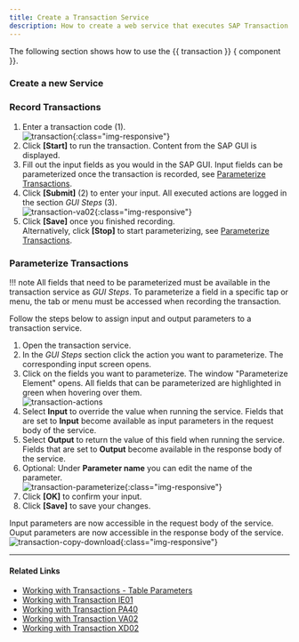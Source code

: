 ```yaml
---
title: Create a Transaction Service
description: How to create a web service that executes SAP Transaction
---
```


The following section shows how to use the {{ transaction }} { component }}.

### Create a new Service

### Record Transactions

1. Enter a transaction code (1). <br>
![transaction](../../assets/images/yunio/transaction.png){:class="img-responsive"}
2. Click **[Start]** to run the transaction. Content from the SAP GUI is displayed. 
3. Fill out the input fields as you would in the SAP GUI. Input fields can be parameterized once the transaction is recorded, see [Parameterize Transactions](#parameterize-transactions).
4. Click **[Submit]** (2) to enter your input.
All executed actions are logged in the section *GUI Steps* (3). <br>
![transaction-va02](../../assets/images/yunio/transaction-va02.png){:class="img-responsive"}
5. Click **[Save]** once you finished recording.<br>
Alternatively, click **[Stop]** to start parameterizing, see [Parameterize Transactions](#parameterize-transactions).

### Parameterize Transactions

!!! note
    All fields that need to be parameterized must be available in the transaction service as *GUI Steps*. To parameterize a field in a specific tap or menu, the tab or menu must be accessed when recording the transaction.

Follow the steps below to assign input and output parameters to a transaction service. <br>

1. Open the transaction service. 
2. In the *GUI Steps* section click the action you want to parameterize. The corresponding input screen opens.<br>
3. Click on the fields you want to parameterize. The window "Parameterize Element" opens.
All fields that can be parameterized are highlighted in green when hovering over them. <br>
![transaction-actions](../../assets/images/yunio/va02param.gif)
4. Select **Input** to override the value when running the service. Fields that are set to **Input** become available as input parameters in the request body of the service.
5. Select **Output** to return the value of this field when running the service. Fields that are set to **Output** become available in the response body of the service.
6. Optional: Under **Parameter name** you can edit the name of the parameter.<br>
![transaction-parameterize](../../assets/images/yunio/transaction-parameterize.png){:class="img-responsive"}
7. Click **[OK]** to confirm your input.
8. Click **[Save]** to save your changes.

Input parameters are now accessible in the request body of the service.<br>
Ouput parameters are now accessible in the response body of the service.<br>
![transaction-copy-download](../../assets/images/yunio/transaction-swagger-inspector.png){:class="img-responsive"}


****
#### Related Links
- [Working with Transactions - Table Parameters](../knowledge-base/transaction-table-parameters.md)
- [Working with Transaction IE01](../knowledge-base/transaction-ie01.md)
- [Working with Transaction PA40](../knowledge-base/transaction-pa40.md)
- [Working with Transaction VA02](../knowledge-base/transaction-va02.md)
- [Working with Transaction XD02 ](../knowledge-base/transaction-xd02.ms)
